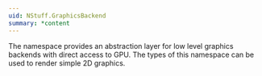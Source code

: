 ```yaml
---
uid: NStuff.GraphicsBackend
summary: *content
---
```

The namespace provides an abstraction layer for low level graphics backends with direct access to GPU.
The types of this namespace can be used to render simple 2D graphics.

